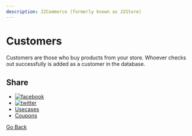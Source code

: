 ```yaml
---
description: J2Commerce (formerly known as J2Store)
---
```


# Customers

Customers are those who buy products from your store. Whoever checks out successfully is added as a customer in the database.

## Share

* [![facebook](https://firebasestorage.googleapis.com/v0/b/gitbook-x-prod.appspot.com/o/spaces%2F-MD_87z2o5YW7DAu7iav%2Fuploads%2FFP1OC2yv3CrKFcyd52Av%2Ffile.png?alt=media)](https://www.facebook.com/sharer/sharer.php?u=https://www.j2store.org/sales/customers/)
* [![twitter](https://firebasestorage.googleapis.com/v0/b/gitbook-x-prod.appspot.com/o/spaces%2F-MD_87z2o5YW7DAu7iav%2Fuploads%2Ferds1KuVj6fcHXLOH3Ut%2Ffile.png?alt=media)](https://twitter.com/intent/tweet?url=https://www.j2store.org/sales/customers/\&text=Customers)
* [Usecases](https://docs.j2store.org/layout/usecases)
* [Coupons](https://docs.j2store.org/sales/coupons)

[Go Back](https://docs.j2store.org/)
